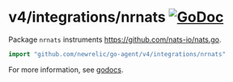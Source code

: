 # v4/integrations/nrnats [![GoDoc](https://godoc.org/github.com/newrelic/go-agent/v4/integrations/nrnats?status.svg)](https://godoc.org/github.com/newrelic/go-agent/v4/integrations/nrnats)

Package `nrnats` instruments https://github.com/nats-io/nats.go.

```go
import "github.com/newrelic/go-agent/v4/integrations/nrnats"
```

For more information, see
[godocs](https://godoc.org/github.com/newrelic/go-agent/v4/integrations/nrnats).
